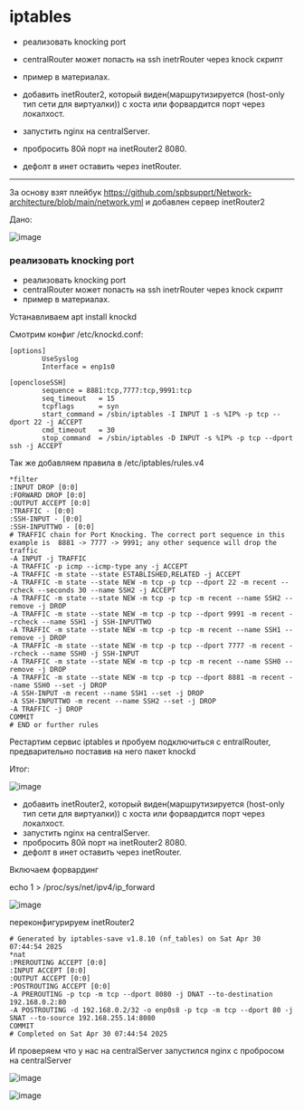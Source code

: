 # iptables


- реализовать knocking port

- centralRouter может попасть на ssh inetrRouter через knock скрипт

- пример в материалах.

- добавить inetRouter2, который виден(маршрутизируется (host-only тип сети для виртуалки)) с хоста или форвардится порт через локалхост.

- запустить nginx на centralServer.

- пробросить 80й порт на inetRouter2 8080.

- дефолт в инет оставить через inetRouter.

---

За основу взят плейбук https://github.com/spbsupprt/Network-architecture/blob/main/network.yml и добавлен сервер inetRouter2

Дано:

![image](https://github.com/user-attachments/assets/5769d05f-7e9f-44e3-8c0e-782262290859)


### реализовать knocking port

- реализовать knocking port
- centralRouter может попасть на ssh inetrRouter через knock скрипт
- пример в материалах.

Устанавливаем apt install knockd

Смотрим конфиг /etc/knockd.conf:

```
[options]
        UseSyslog
        Interface = enp1s0

[opencloseSSH]
        sequence = 8881:tcp,7777:tcp,9991:tcp
        seq_timeout   = 15
        tcpflags      = syn
        start_command = /sbin/iptables -I INPUT 1 -s %IP% -p tcp --dport 22 -j ACCEPT
        cmd_timeout   = 30
        stop_command  = /sbin/iptables -D INPUT -s %IP% -p tcp --dport ssh -j ACCEPT
```

Так же добавляем правила в /etc/iptables/rules.v4

```
*filter
:INPUT DROP [0:0]
:FORWARD DROP [0:0]
:OUTPUT ACCEPT [0:0]
:TRAFFIC - [0:0]
:SSH-INPUT - [0:0]
:SSH-INPUTTWO - [0:0]
# TRAFFIC chain for Port Knocking. The correct port sequence in this example is  8881 -> 7777 -> 9991; any other sequence will drop the traffic
-A INPUT -j TRAFFIC
-A TRAFFIC -p icmp --icmp-type any -j ACCEPT
-A TRAFFIC -m state --state ESTABLISHED,RELATED -j ACCEPT
-A TRAFFIC -m state --state NEW -m tcp -p tcp --dport 22 -m recent --rcheck --seconds 30 --name SSH2 -j ACCEPT
-A TRAFFIC -m state --state NEW -m tcp -p tcp -m recent --name SSH2 --remove -j DROP
-A TRAFFIC -m state --state NEW -m tcp -p tcp --dport 9991 -m recent --rcheck --name SSH1 -j SSH-INPUTTWO
-A TRAFFIC -m state --state NEW -m tcp -p tcp -m recent --name SSH1 --remove -j DROP
-A TRAFFIC -m state --state NEW -m tcp -p tcp --dport 7777 -m recent --rcheck --name SSH0 -j SSH-INPUT
-A TRAFFIC -m state --state NEW -m tcp -p tcp -m recent --name SSH0 --remove -j DROP
-A TRAFFIC -m state --state NEW -m tcp -p tcp --dport 8881 -m recent --name SSH0 --set -j DROP
-A SSH-INPUT -m recent --name SSH1 --set -j DROP
-A SSH-INPUTTWO -m recent --name SSH2 --set -j DROP
-A TRAFFIC -j DROP
COMMIT
# END or further rules
```

Рестартим сервис iptables и пробуем подключиться c entralRouter, предварительно поставив на него пакет knockd

Итог:


![image](https://github.com/user-attachments/assets/113c4a68-ea4d-4548-9fa4-54a879d8cc34)


- добавить inetRouter2, который виден(маршрутизируется (host-only тип сети для виртуалки)) с хоста или форвардится порт через локалхост.
- запустить nginx на centralServer.
- пробросить 80й порт на inetRouter2 8080.
- дефолт в инет оставить через inetRouter.


Включаем форвардинг

 echo 1 > /proc/sys/net/ipv4/ip_forward

![image](https://github.com/user-attachments/assets/4a20db2a-e433-49e0-bbd7-7da473a33125)


переконфигурируем inetRouter2


```
# Generated by iptables-save v1.8.10 (nf_tables) on Sat Apr 30 07:44:54 2025
*nat
:PREROUTING ACCEPT [0:0]
:INPUT ACCEPT [0:0]
:OUTPUT ACCEPT [0:0]
:POSTROUTING ACCEPT [0:0]
-A PREROUTING -p tcp -m tcp --dport 8080 -j DNAT --to-destination 192.168.0.2:80
-A POSTROUTING -d 192.168.0.2/32 -o enp0s8 -p tcp -m tcp --dport 80 -j SNAT --to-source 192.168.255.14:8080
COMMIT
# Completed on Sat Apr 30 07:44:54 2025
```

И проверяем что у нас на centralServer запустился nginx с пробросом на centralServer

![image](https://github.com/user-attachments/assets/b4996211-7299-457f-ad83-2702284739f0)


![image](https://github.com/user-attachments/assets/bb75c8e4-108b-411d-9fbb-3e538f56cab5)

